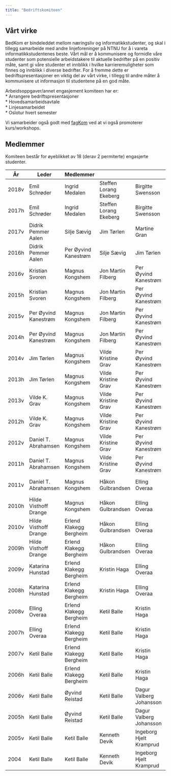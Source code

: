 ```yaml
---
title: "Bedriftskomiteen"
---
```


Vårt virke
----------

BedKom er bindeleddet mellom næringsliv og informatikkstudenter, og skal
i tillegg samarbeide med andre linjeforeninger på NTNU for å i vareta
informatikkstudentenes beste. Vårt mål er å kommunisere og formidle våre
studenter som potensielle arbeidstakere til aktuelle bedrifter på en
positiv måte, samt gi våre studenter et innblikk i hvilke
karrieremuligheter som finnes og innblikk i diverse bedrifter. For å
fremme dette er bedriftspresentasjoner en viktig del av vårt virke, i
tillegg til andre måter å kommunisere ut informasjon til studentene på
en god måte.

Arbeidsoppgaver/annet engasjement komiteen har er:  
\* Arrangere bedriftspresentasjoner  
\* Hovedsamarbeidsavtale  
\* Linjesamarbeidet  
\* Oslotur hvert semester

Vi samarbeider også godt med [fagKom](https://online.ntnu.no/wiki/online/historie/fagkom/) ved at vi også promoterer
kurs/workshops.

Medlemmer
---------

Komiteen består for øyeblikket av 18 (derav 2 permiterte) engasjerte studenter.

|År|Leder|Medlemmer||||||||||||||||||||||
---|---|---|---|---|---|---|---|---|---|---|---|---|---|---|---|---|---|---|---|---|---|---|---|
|2018v|Emil Schrøder|Ingrid Medalen|Steffen Lorang Ekeberg|Birgitte Swensson|Lars Gjelstad|Rein Holte-Berg|Adrian Hofseth|Ingrid Evensen|Adrian Thompson|Kaja Løvsjø Solberg|Oscar Conrad|Adrian Flatner|Astrid Vik|Marius Aarsnes|Katarina Gjendem Murphy|Luka Grujic|Didrik Pemmer Aalen|Hege Louise Borge||||||||||||
|2017h|Emil Schrøder|Ingrid Medalen|Steffen Lorang Ekeberg|Birgitte Swensson|Lars Gjelstad|Rein Holte-Berg|Adrian Hofseth|Ingrid Evensen|Adrian Thompson|Kaja Løvsjø Solberg|Oscar Conrad|Adrian Flatner|Astrid Vik|Marius Aarsnes|Katarina Gjendem Murphy|Luka Grujic|Didrik Pemmer Aalen|Hege Louise Borge||||||||||||
|2017v|Didrik Pemmer Aalen|Silje Sævig|Jim Tørlen|Martine Gran|Hege Louise Borge|Emil Schrøder|Kristian Svoren|Oscar Conrad|Didrik Pemmer Aalen|Henrik Bossart|Ingrid Medalen|Astrid Vik|Adrian Hofseth|Lars Gjelstad|Steffen Lorang Ekeberg|Marius Aarsnes||||||||||||||||
|2016h|Didrik Pemmer Aalen|Per Øyvind Kanestrøm|Silje Sævig|Jim Tørlen|Martine Gran|Hege Louise Borge|Emil Schrøder|Kristian Svoren|Oscar Conrad|Didrik Pemmer Aalen|Henrik Bossart|Kathrine Løfqvist|Ingrid Medalen|Astrid Vik|Adrian Hofseth|Lars Gjelstad|Steffen Lorang Ekeberg|Marius Aarsnes||||||||||||
|2016v|Kristian Svoren|Magnus Kongshem|Jon Martin Filberg|Per Øyvind Kanestrøm|Silje Sævig|Jim Tørlen|Frode Rennmo|Martine Gran|Hege Louise Borge|Emil Schrøder|Kristian Svoren|Kathrine Løfqvist|Lasse Drevland|Oscar Conrad|Didrik Pemmer Aalen|Henrik Bossart|Ingrid Medalen||||||||||||||
|2015h|Kristian Svoren|Magnus Kongshem|Jon Martin Filberg|Per Øyvind Kanestrøm|Silje Sævig|Jim Tørlen|Frode Rennmo|Martine Gran|Hege Louise Borge|Emil Schrøder|Kristian Svoren|Kathrine Løfqvist|Lasse Drevland|Oscar Conrad|Didrik Pemmer Aalen|Henrik Bossart|Ingrid Medalen||||||||||||||
|2015v|Per Øyvind Kanestrøm|Magnus Kongshem|Jon Martin Filberg|Per Øyvind Kanestrøm|Silje Sævig|Jim Tørlen|Frode Rennmo|Martine Gran|Hege Louise Borge|Kasper Rynning-Tønnesen|Kristian Svoren|Kathrine Løfqvist|Lasse Drevland|Oscar Conrad|Didrik Pemmer Aalen||||||||||||||||||
|2014h|Per Øyvind Kanestrøm|Magnus Kongshem|Jon Martin Filberg|Per Øyvind Kanestrøm|Silje Sævig|Jim Tørlen|Frode Rennmo|Martine Gran|Hege Louise Borge|Kasper Rynning-Tønnesen|Kristian Svoren|Kathrine Løfqvist|Lasse Drevland|Oscar Conrad|Didrik pemmer Aalen||||||||||||||||||
|2014v|Jim Tørlen|Magnus Kongshem|Vilde Kristine Grav|Per Øyvind Kanestrøm|Fredrik B. Tørnvall|Jim Tørlen|Even Lislebø|||||Kasper Rynning-Tønnesen|Kristian Svoren|Kathrine Løfqvist|Lasse Drevland|Oscar Conrad||||||||||||||||||||
|2013h|Jim Tørlen|Magnus Kongshem|Vilde Kristine Grav|Per Øyvind Kanestrøm|Fredrik B. Tørnval|Jim Tørlen|Even Lislebø|Emil Golmen|Kamilla Tellefsen|Kasper Rynning-Tønnesen|Kristian Svoren|Kathrine Løfqvist|Lasse Drevland|Oscar Conrad||||||||||||||||||||
|2013v|Vilde K. Grav|Magnus Kongshem|Vilde Kristine Grav|Per Øyvind Kanestrøm|Fredrik B. Tørnval|Jim Tørlen|Even Lislebø|Are Sjøberg|Håkon Gulbrandsen|Ada Jordal||||||||||||||||||||||||||||
|2012h|Vilde K. Grav|Magnus Kongshem|Vilde Kristine Grav|Per Øyvind Kanestrøm|Fredrik B. Tørnval|Jim Tørlen|Even Lislebø|Are Sjøberg|Håkon Gulbrandsen|Ada Jordal|Jens Kristian Espevik|Lise Bulling|Markus Slemdal Andersen|Anders Smedegaard Pedersen||||||||||||||||||||
|2012v|Daniel T. Abrahamsen|Magnus Kongshem|Vilde Kristine Grav|Per Øyvind Kanestrøm|Daniel T. Abrahamsen|Haakon Sønsteby|Hilde Visthoff Drange|Are Sjøberg|René Olavi Räisänen|Hanne Oustad|Jens Kristian Espevik|Lise Bulling|Magnus Berg Gjermstad||||||||||||||||||||||
|2011h|Daniel T. Abrahamsen|Magnus Kongshem|Vilde Kristine Grav|Per Øyvind Kanestrøm|Daniel T. Abrahamsen|Haakon Sønsteby|Hilde Visthoff Drange|Are Sjøberg|René Olavi Räisänen|Hanne Oustad|Jens Kristian Espevik|Lise Bulling|Magnus Berg Gjermstad||||||||||||||||||||||
|2011v|Daniel T. Abrahamsen|Magnus Kongshem|Håkon Gulbrandsen|Elling Overaa|Daniel T. Abrahamsen|Haakon Sønsteby|Hilde Visthoff Drange|Ada Jordal|René Olavi Räisänen|Katarina Hunstad|Lise Bulling||||||||||||||||||||||||||
|2010h|Hilde Visthoff Drange|Magnus Kongshem|Håkon Gulbrandsen|Elling Overaa|Daniel T. Abrahamsen|Haakon Sønsteby|Hilde Visthoff Drange|Ada Jordal|René Olavi Räisänen|Katarina Hunstad|Lise Bulling||||||||||||||||||||||||||
|2010v|Hilde Visthoff Drange|Erlend Klakegg Bergheim|Håkon Gulbrandsen|Elling Overaa|Daniel T. Abrahamsen|Helle Benjaminsen|Hilde Visthoff Drange|Ada Jordal|René Olavi Räisänen|Katarina Hunstad|Lise Bulling||||||||||||||||||||||||||
|2009h|Hilde Visthoff Drange|Erlend Klakegg Bergheim|Håkon Gulbrandsen|Elling Overaa|Torstein Haldorsen|Helle Benjaminsen|Hilde Visthoff Drange|René Olavi Räisänen|Katarina Hunstad|Lise Bulling||||||||||||||||||||||||||||
|2009v|Katarina Hunstad|Erlend Klakegg Bergheim|Kristin Haga|Elling Overaa|Torstein Haldorsen|Helle Benjaminsen|Hilde Visthoff Drange|Dagur Valberg Johansson|Kenneth Devik|Katarina Hunstad||||||||||||||||||||||||||||
|2008h|Katarina Hunstad|Erlend Klakegg Bergheim|Kristin Haga|Elling Overaa|Siv Nilsen|Helle Benjaminsen|Hilde Visthoff Drange|Dagur Valberg Johansson|Kenneth Devik|Ingeborg Hjelt Kramprud|Katarina Hunstad||||||||||||||||||||||||||
|2008v|Elling Overaa|Erlend Klakegg Bergheim|Ketil Balle|Kristin Haga|Elling Overaa|Siv Nilsen|Dagur Valberg Johansson|Kenneth Devik|Katarina Hunstad|Ingeborg Hjelt Kramprud||||||||||||||||||||||||||||
|2007h|Elling Overaa|Erlend Klakegg Bergheim|Ketil Balle|Kristin Haga|Elling Overaa|Siv Nilsen|Dagur Valberg Johansson|Kenneth Devik|Katarina Hunstad|Ingeborg Hjelt Kramprud||||||||||||||||||||||||||||
|2007v|Ketil Balle|Erlend Klakegg Bergheim|Ketil Balle|Kristin Haga|Elling Overaa|Øyvind Reistad|Dagur Valberg Johansson|Kenneth Devik|Katarina Hunstad|Ingeborg Hjelt Kramprud||||||||||||||||||||||||||||
|2006h|Ketil Balle|Erlend Klakegg Bergheim|Ketil Balle|Kristin Haga|Elling Overaa|Øyvind Reistad|Dagur Valberg Johansson|Kenneth Devik|Ingeborg Hjelt Kramprud||||||||||||||||||||||||||||||
|2006v|Ketil Balle|Øyvind Reistad|Ketil Balle|Dagur Valberg Johansson|Kenneth Devik|Ingeborg Hjelt Kramprud||||||||||||||||||||||||||||||||||||
|2005h|Ketil Balle|Øyvind Reistad|Ketil Balle|Dagur Valberg Johansson|Kenneth Devik|Ingeborg Hjelt Kramprud||||||||||||||||||||||||||||||||||||
|2005v|Ketil Balle|Ketil Balle|Kenneth Devik|Ingeborg Hjelt Kramprud|||||||||||||||||||||||||||||||||||||||
|2004|Ketil Balle|Ketil Balle|Kenneth Devik|Ingeborg Hjelt Kramprud|||||||||||||||||||||||||||||||||||||||